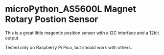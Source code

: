 # microPython_AS5600L Magnet Rotary Postion Sensor

This is a great little magentic position sensor with a I2C interface and a 12bit output.  

Tested only on Raspberry Pi Pico, but should work with others.
